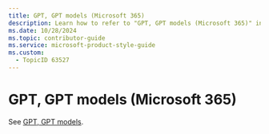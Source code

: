 ```yaml
---
title: GPT, GPT models (Microsoft 365)
description: Learn how to refer to "GPT, GPT models (Microsoft 365)" in your content.
ms.date: 10/28/2024
ms.topic: contributor-guide
ms.service: microsoft-product-style-guide
ms.custom:
  - TopicID 63527
---
```



# GPT, GPT models (Microsoft 365)

See [GPT, GPT models](~\a_z_names_terms\g\gpt-gpt-models.md "GPT, GPT models").

